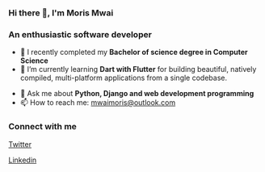### Hi there 👋, I'm Moris Mwai 
### An enthusiastic software developer 



- 🔭 I recently completed my <b>Bachelor of science degree in Computer Science</b> 
- 🌱 I’m currently learning <b>Dart with Flutter</b> for building beautiful, natively compiled, multi-platform applications from a single codebase.
<!--- 👯 I’m looking to collaborate on ...-->
<!--- 🤔 I’m looking for help with ...-->
- 💬 Ask me about <b>Python, Django and web development programming</b>
- 📫 How to reach me: mwaimoris@outlook.com
<!--- 😄 Pronouns: ...-->
<!--- ⚡ Fun fact: ...-->
### Connect with me

<a href="https://twitter.com/moriss_em">Twitter <i class="fa fa-twitter"></i></a>


<a href="https://www.linkedin.com/in/moris-m">Linkedin <i class="fa fa-linkedin"></i></a>

 


 





 





 


